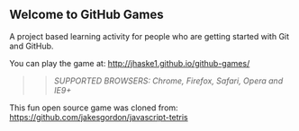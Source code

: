 ## Welcome to GitHub Games

A project based learning activity for people who are getting started with Git and GitHub.

You can play the game at: http://jhaske1.github.io/github-games/

>> _*SUPPORTED BROWSERS*: Chrome, Firefox, Safari, Opera and IE9+_

This fun open source game was cloned from: https://github.com/jakesgordon/javascript-tetris

